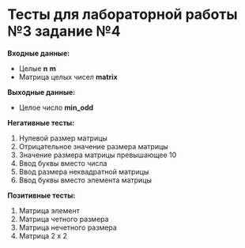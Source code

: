 # Тесты для лабораторной работы №3 задание №4

__Входные данные:__

- Целые __n__ __m__
- Матрица целых чисел __matrix__

__Выходные данные:__

- Целое число __min\_odd__

__Негативные тесты:__

1. Нулевой размер матрицы
2. Отрицательное значение размера матрицы
3. Значение размера матрицы превышающее 10
4. Ввод буквы вместо числа
5. Ввод размера неквадратной матрицы 
6. Ввод буквы вместо элемента матрицы

__Позитивные тесты:__

1. Матрица элемент 
2. Матрица четного размера
3. Матрица нечетного размера
4. Матрица 2 х 2